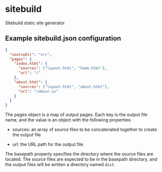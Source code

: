# sitebuild
Sitebuild static site generator


## Example sitebuild.json configuration

```json
{
  "sourceDir": "src",
  "pages": {
    "index.html": {
      "sources": ["layout.html", "home.html"],
      "url": "/"
    },
    "about.html": {
      "sources": ["layout.html", "about.html"],
      "url": "/about-us"
    }
  }
}
```

The pages object is a map of output pages. Each key is the output file name, and the value is an object with the following properties:

- sources: an array of source files to be concatenated together to create the output file

- url: the URL path for the output file

The basepath property specifies the directory where the source files are located. The source files are expected to be in the basepath directory, and the output files will be written a directory named `dist`.
